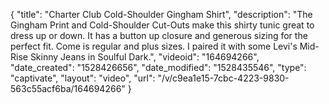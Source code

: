 {
    "title": "Charter Club Cold-Shoulder Gingham Shirt",
    "description": "The Gingham Print and Cold-Shoulder Cut-Outs make this shirty tunic great to dress up or down. It has a button up closure and generous sizing for the perfect fit. Come is regular and plus sizes. I paired it with some Levi's Mid-Rise Skinny Jeans in Soulful Dark.",
    "videoid": "164694266",
    "date_created": "1528426656",
    "date_modified": "1528435546",
    "type": "captivate",
    "layout": "video",
    "url": "\/v\/c9ea1e15-7cbc-4223-9830-563c55acf6ba\/164694266"
}
